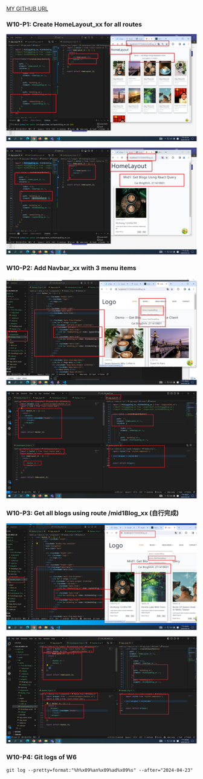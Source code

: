 [MY GITHUB URL](https://github.com/soso1554848/1122-wp2-2N_31)

### W10-P1: Create HomeLayout_xx for all routes

![](w10-p1-1.png)

![](w10-p1-2.png)

### W10-P2: Add Navbar_xx with 3 menu items

![](w10-p2-1.png)

![](w10-p2-2.png)

### W10-P3: Get all blogs using route /mid1Blog_xx (自行完成)

![](w10-p3-1.png)

![](w10-p3-2.png)

### W10-P4: Git logs of W6

```
git log --pretty=format:"%h%x09%an%x09%ad%x09%s" --after="2024-04-23"
```
